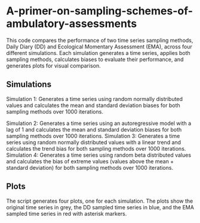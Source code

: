 # A-primer-on-sampling-schemes-of-ambulatory-assessments

This code compares the performance of two time series sampling methods, Daily Diary (DD) and Ecological Momentary Assessment (EMA), across four different simulations. Each simulation generates a time series, applies both sampling methods, calculates biases to evaluate their performance, and generates plots for visual comparison.

## Simulations

Simulation 1: 
Generates a time series using random normally distributed values and calculates the mean and standard deviation biases for both sampling methods over 1000 iterations.

Simulation 2: 
Generates a time series using an autoregressive model with a lag of 1 and calculates the mean and standard deviation biases for both sampling methods over 1000 iterations.
Simulation 3: Generates a time series using random normally distributed values with a linear trend and calculates the trend bias for both sampling methods over 1000 iterations.
Simulation 4: Generates a time series using random beta distributed values and calculates the bias of extreme values (values above the mean + standard deviation) for both sampling methods over 1000 iterations.

## Plots

The script generates four plots, one for each simulation. The plots show the original time series in grey, the DD sampled time series in blue, and the EMA sampled time series in red with asterisk markers.

